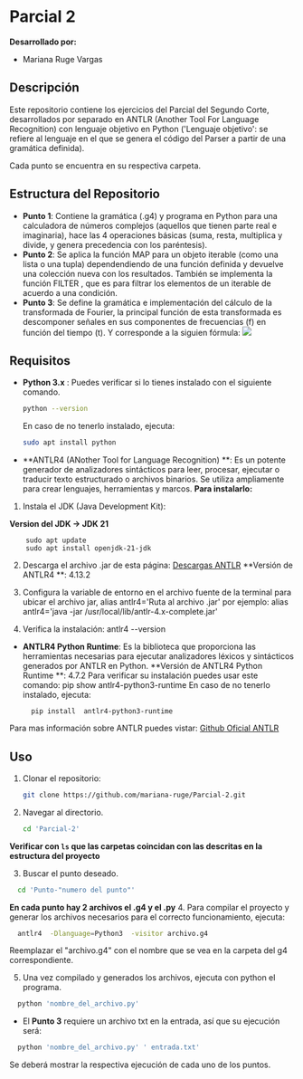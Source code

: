 # Parcial 2

**Desarrollado por:**
- Mariana Ruge Vargas

## Descripción
Este repositorio contiene los ejercicios del Parcial del Segundo Corte, desarrollados por separado en ANTLR (Another Tool For Language Recognition) con lenguaje objetivo en Python ('Lenguaje objetivo': se refiere al lenguaje en el que se genera el código del Parser a partir de una gramática definida).

Cada punto se encuentra en su respectiva carpeta.

## Estructura del Repositorio

- **Punto 1**:  Contiene la gramática (.g4) y programa en Python para una calculadora de números complejos (aquellos que tienen parte real e imaginaria), hace las 4 operaciones básicas (suma, resta, multiplica y divide, y genera precedencia con los paréntesis).
- **Punto 2**: Se aplica la función MAP para un objeto iterable (como una lista o una tupla)  dependendiendo de una función definida  y devuelve una colección nueva con los resultados. También se implementa la función FILTER , que es para filtrar los elementos de un iterable de acuerdo a una condición.
- **Punto 3**:  Se define la gramática e implementación del cálculo de la transformada de Fourier, la principal función de esta transformada es descomponer señales en sus componentes de frecuencias (f) en función del tiempo (t). Y corresponde a la siguien fórmula:
[![](https://www.nobbot.com/wp-content/uploads/2021/05/transformada-de-fourier-integral.png)](https://www.nobbot.com/wp-content/uploads/2021/05/transformada-de-fourier-integral.png)

## Requisitos

- **Python 3.x** : Puedes verificar si lo tienes instalado con el siguiente comando.
   ```bash
  python --version
   ```
   En caso de no tenerlo instalado, ejecuta:
   ```bash
  sudo apt install python
   ```
- **ANTLR4 (ANother Tool for Language Recognition) **:  Es un potente generador de analizadores sintácticos para leer, procesar, ejecutar o traducir texto estructurado o archivos binarios. Se utiliza ampliamente para crear lenguajes, herramientas y marcos.
**Para instalarlo:**
1. Instala el JDK (Java Development Kit):

**Version del JDK -> JDK 21**

		sudo apt update
		sudo apt install openjdk-21-jdk

2. Descarga el archivo .jar de esta página: [Descargas ANTLR](https://www.antlr.org/download.html "Descargas ANTLR")
**Versión de ANTLR4 **: 4.13.2

3. Configura la variable de entorno en el archivo fuente de la terminal para ubicar el archivo jar,
		alias antlr4='Ruta al archivo .jar'
por ejemplo:
		alias antlr4='java -jar /usr/local/lib/antlr-4.x-complete.jar'


4. Verifica la instalación:
		 antlr4 --version

- **ANTLR4 Python Runtime**: Es la biblioteca que proporciona las herramientas necesarias para ejecutar analizadores léxicos y sintácticos generados por ANTLR en Python.
**Versión de ANTLR4 Python Runtime **: 4.7.2
Para verificar su instalación puedes usar este comando:
		pip show antlr4-python3-runtime
En caso de no tenerlo instalado, ejecuta:

		pip install  antlr4-python3-runtime

Para mas información sobre ANTLR puedes vistar:
[Github Oficial ANTLR ](https://github.com/antlr/antlr4/blob/master/doc/python-target.md "Github Oficial ANTLR ")


## Uso

1. Clonar el repositorio:
   ```bash
   git clone https://github.com/mariana-ruge/Parcial-2.git
   ```
2. Navegar al directorio.
   ```bash
   cd 'Parcial-2'
   ```
**Verificar con `ls` que las carpetas coincidan con las descritas en la estructura del proyecto**

3. Buscar el punto deseado.
 ```bash
   cd 'Punto-"numero del punto"'
   ```
**En cada punto hay 2 archivos el .g4  y el .py**
4. Para compilar el proyecto y generar los archivos necesarios para el correcto funcionamiento, ejecuta:
 ```bash
   antlr4  -Dlanguage=Python3  -visitor archivo.g4
   ```
Reemplazar el "archivo.g4" con el nombre que se vea en la carpeta del g4 correspondiente.

5. Una vez compilado y generados los archivos, ejecuta con python el programa.
 ```bash
   python 'nombre_del_archivo.py'
   ```
- El **Punto 3** requiere un archivo txt en la entrada,  así que su ejecución será:
 ```bash
   python 'nombre_del_archivo.py' ' entrada.txt'
   ```
Se deberá mostrar la respectiva ejecución de cada uno de los puntos.